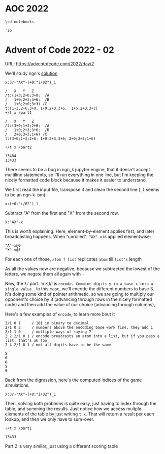 # AOC 2022


```ngnk
\cd notebooks
```

    'io



# Advent of Code 2022 - 02

URL: https://adventofcode.com/2022/day/2

We'll study ngn's [solution](https://codeberg.org/ngn/k/src/branch/master/aoc/22/02.k):


```ngnk
x:3/-"AX"-(+0:"i/02")_1

/   X   Y   Z
/t:(1+3;2+6;3+0;  /A
/   1+0;2+3;3+6;  /B
/   1+6;2+0;3+3) /C
t:(1+3;2+6;3+0; 1+0;2+3;3+6;  1+6;2+0;3+3)
+/t x /part1

/   X   Y   Z
/t:(3+0;1+3;2+6;  /A
/   1+0;2+3;3+6;  /B
/   2+0;3+3;1+6) /C
t:(3+0;1+3;2+6; 1+0;2+3;3+6; 2+0;3+3;1+6)

+/t x /part2
```

    13484
    13433


There seems to be a bug in ngn_k jupyter engine, that it doesn't accept multiline statements, so I'll run everything in one line, but I'm keeping the nicely formatted code block because it makes it easier to understand.

We first read the input file, transpose it and clean the second line (`_1` seems to be an ngn-k-ism)


```ngnk
x:(+0:"i/02")_1
```

Subtract "A" from the first and "X" from the second row.


```ngnk
x:"AX"-x
```

This is worth explaining: Here, element-by-element applies first, and later broadcasting happens.
When "unrolled", `"AX"-x` is applied elementwise:

```
"A"-x@0
"X"-x@1
```

For each one of those, `atom f list` replicates `atom` till `list's` length

As all the values now are negative, because we subtracted the lowest of the letters, we negate them all again with `-`

Now, the `3/` part.  In `K`,l/l is `encode. Combine digits y in a base x into a single value.`. In this case, we'll encode the different numbers to base 3. It's doing some kind of pointer arithmetic, so we are going to multiply our opponent's choice by 3 (advancing through rows in the nicely formatted code) and then add the value of our choice (advancing through columns),

Here's a few examples of `encode`, to learn more bout it


```ngnk
2/1 0 1     / 101 in binary to decimal
2/1 0 2     / numbers above the encoding base work fine, they add 1
2/1 1 0     / multiple ways of saying 7
2 2 2/1 0 1 / encode broadcasts an atom into a list, but if you pass a list, that's ok too
2 4 2/1 0 1 / not all digits have to be the same.
```

    5
    6
    6
    5
    9


Back from the digression, here's the computed indices of the game simulations.


```ngnk
x:3/-"AX"-(+0:"i/02")_1
```

Then, solving both problems is quite easy, just having to index through the table, and summing the results. Just notice how we access multple elements of the table by just writing `t x`.  That will return a result per each lookup, and then we only have to sum-over.


```ngnk
+/t x /part1
```

    13433


Part 2 is very similar, just using a different scoring table
